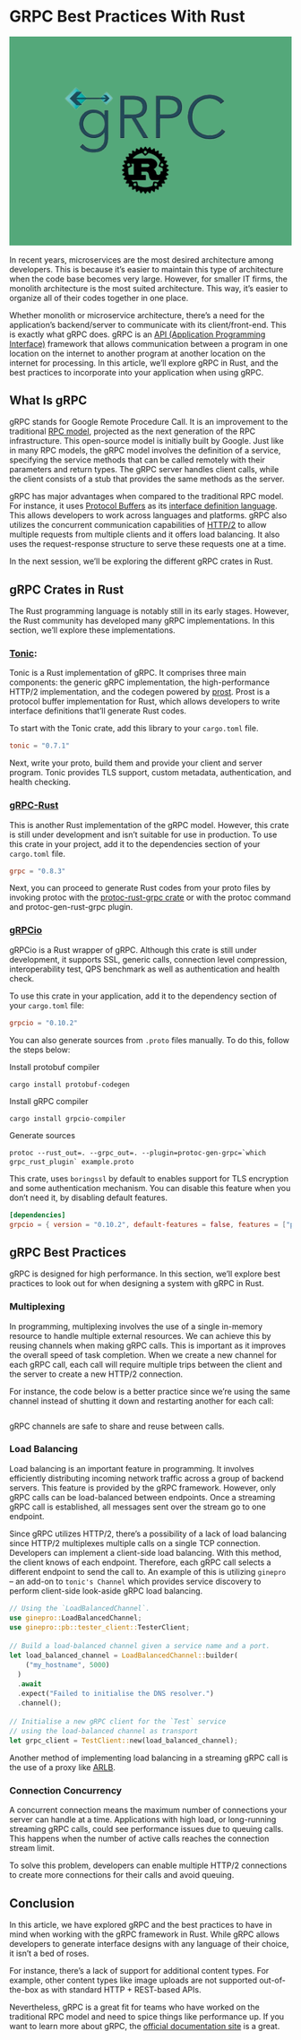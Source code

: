 # GRPC Best Practices With Rust
![Cover Image](images/cover2.png)

In recent years, microservices are the most desired architecture among developers. This is because it’s easier to maintain this type of architecture when the code base becomes very large. However, for smaller IT firms, the monolith architecture is the most suited architecture. This way, it’s easier to organize all of their codes together in one place.

Whether monolith or microservice architecture, there’s a need for the application’s backend/server to communicate with its client/front-end. This is exactly what gRPC does. gRPC is an [API (Application Programming Interface)](https://en.wikipedia.org/wiki/API) framework that allows communication between a program in one location on the internet to another program at another location on the internet for processing. In this article, we’ll explore gRPC in Rust, and the best practices to incorporate into your application when using gRPC.

## What Is gRPC

gRPC stands for Google Remote Procedure Call. It is an improvement to the traditional [RPC model](https://en.wikipedia.org/wiki/Remote_procedure_call), projected as the next generation of the RPC infrastructure. This open-source model is initially built by Google. Just like in many RPC models, the gRPC model involves the definition of a service, specifying the service methods that can be called remotely with their parameters and return types. The gRPC server handles client calls, while the client consists of a stub that provides the same methods as the server.

gRPC has major advantages when compared to the traditional RPC model. For instance, it uses [Protocol Buffers](https://en.wikipedia.org/wiki/Protocol_Buffers) as its [interface definition language](https://en.wikipedia.org/wiki/Interface_description_language). This allows developers to work across languages and platforms. gRPC also utilizes the concurrent communication capabilities of [HTTP/2](https://en.wikipedia.org/wiki/HTTP/2) to allow multiple requests from multiple clients and it offers load balancing. It also uses the request-response structure to serve these requests one at a time.

In the next session, we’ll be exploring the different gRPC crates in Rust.

## gRPC Crates in Rust

The Rust programming language is notably still in its early stages. However, the Rust community has developed many gRPC implementations. In this section, we’ll explore these implementations.

### [Tonic](https://crates.io/crates/tonic): 
Tonic is a Rust implementation of gRPC. It comprises three main components: the generic gRPC implementation, the high-performance HTTP/2 implementation, and the codegen powered by [prost](https://github.com/tokio-rs/prost). Prost is a protocol buffer implementation for Rust, which allows developers to write interface definitions that’ll generate Rust codes.

To start with the Tonic crate, add this library to your `cargo.toml` file.

```toml
tonic = "0.7.1"
```
Next, write your proto, build them and provide your client and server program. Tonic provides TLS support, custom metadata, authentication, and health checking.

### [gRPC-Rust](https://crates.io/crates/grpc)
This is another Rust implementation of the gRPC model. However, this crate is still under development and isn’t suitable for use in production. To use this crate in your project, add it to the dependencies section of your `cargo.toml` file.

```toml
grpc = "0.8.3"
```

Next, you can proceed to generate Rust codes from your proto files by invoking protoc with the [protoc-rust-grpc crate](https://github.com/stepancheg/grpc-rust/tree/master/protoc-rust-grpc) or with the protoc command and protoc-gen-rust-grpc plugin.

### [gRPCio](https://crates.io/crates/grpcio)

gRPCio is a Rust wrapper of gRPC. Although this crate is still under development, it supports SSL, generic calls, connection level compression, interoperability test, 		QPS benchmark as well as authentication and health check.

To use this crate in your application, add it to the dependency section of your `cargo.toml` file:

```toml
grpcio = "0.10.2"
```
You can also generate sources from `.proto` files manually.  To do this, follow the steps below:

Install protobuf compiler

```shell
cargo install protobuf-codegen
```
Install gRPC compiler

```shell
cargo install grpcio-compiler
```
Generate sources

```shell
protoc --rust_out=. --grpc_out=. --plugin=protoc-gen-grpc=`which grpc_rust_plugin` example.proto
```
This crate, uses `boringssl` by default to enables support for TLS encryption and some authentication mechanism. You can disable this feature when you don’t need it, by disabling default features.

```toml
[dependencies]
grpcio = { version = "0.10.2", default-features = false, features = ["protobuf-codec"] }
```
## gRPC Best Practices
gRPC is designed for high performance. In this section, we’ll explore best practices to look out for when designing a system with gRPC in Rust.

### Multiplexing
In programming, multiplexing involves the use of a single in-memory resource to handle multiple external resources. We can achieve this by reusing channels when making gRPC calls. This is important as it improves the overall speed of task completion. When we create a new channel for each gRPC call, each call will require multiple trips between the client and the server to create a new HTTP/2 connection.

For instance, the code below is a better practice since we’re using the same channel instead of shutting it down and restarting another for each call:

```rust

```
gRPC channels are safe to share and reuse between calls. 

### Load Balancing
Load balancing is an important feature in programming. It involves efficiently distributing incoming network traffic across a group of backend servers. This feature is provided by the gRPC framework. However, only gRPC calls can be load-balanced between endpoints. Once a streaming gRPC call is established, all messages sent over the stream go to one endpoint.

Since gRPC utilizes HTTP/2, there’s a possibility of a lack of load balancing since HTTP/2 multiplexes multiple calls on a single TCP connection. Developers can implement a client-side load balancing. With this method, the client knows of each endpoint. Therefore, each gRPC call selects a different endpoint to send the call to. An example of this is utilizing `ginepro` – an add-on to `tonic's Channel` which provides service discovery to perform client-side look-aside gRPC load balancing.  

```rust
// Using the `LoadBalancedChannel`.
use ginepro::LoadBalancedChannel;
use ginepro::pb::tester_client::TesterClient;

// Build a load-balanced channel given a service name and a port.
let load_balanced_channel = LoadBalancedChannel::builder(
    ("my_hostname", 5000)
  )
  .await
  .expect("Failed to initialise the DNS resolver.")
  .channel();

// Initialise a new gRPC client for the `Test` service
// using the load-balanced channel as transport
let grpc_client = TestClient::new(load_balanced_channel);
```

Another method of implementing load balancing in a streaming gRPC call is the use of a proxy like [ARLB](https://github.com/another-rust-load-balancer/another-rust-load-balancer#:~:text=ARLB%20%28Another%20Rust%20Load%20Balancer%29%20is%20a%20reverse,merely%20a%20proof%20of%20concept%20and%20university%20project.).

### Connection Concurrency
A concurrent connection means the maximum number of connections your server can handle at a time. Applications with high load, or long-running streaming gRPC calls, could see performance issues due to queuing calls. This happens when the number of active calls reaches the connection stream limit.

To solve this problem, developers can enable multiple HTTP/2 connections to create more connections for their calls and avoid queuing.

## Conclusion
In this article, we have explored gRPC and the best practices to have in mind when working with the gRPC framework in Rust. While gRPC allows developers to generate interface designs with any language of their choice, it isn’t a bed of roses.

For instance, there’s a lack of support for additional content types. For example, other content types like image uploads are not supported out-of-the-box as with standard HTTP + REST-based APIs.

Nevertheless, gRPC is a great fit for teams who have worked on the traditional RPC model and need to spice things like performance up. If you want to learn more about gRPC, the [official documentation site](https://grpc.io/docs/guides/performance/) is a great.
